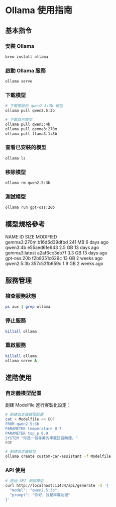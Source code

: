 # Ollama 使用指南

## 基本指令

### 安裝 Ollama
```bash
brew install ollama
```

### 啟動 Ollama 服務
```bash
ollama serve
```

### 下載模型
```bash
# 下載預設的 qwen2.5:3b 模型
ollama pull qwen2.5:3b

# 下載其他模型
ollama pull qwen3:4b
ollama pull gemma3:270m
ollama pull llama3.1:8b
```

### 查看已安裝的模型
```bash
ollama ls
```

### 移除模型
```bash
ollama rm qwen2.5:3b
```

### 測試模型
```bash
ollama run gpt-oss:20b
```

## 模型規格參考

NAME             ID              SIZE      MODIFIED    
gemma3:270m      b16d6d39dfbd    241 MB    6 days ago     
qwen3:4b         e55aed6fe643    2.5 GB    13 days ago    
gemma3:latest    a2af6cc3eb7f    3.3 GB    13 days ago    
gpt-oss:20b      f2b8351c629c    13 GB     2 weeks ago    
qwen2.5:3b       357c53fb659c    1.9 GB    2 weeks ago    

## 服務管理

### 檢查服務狀態
```bash
ps aux | grep ollama
```

### 停止服務
```bash
killall ollama
```

### 重啟服務
```bash
killall ollama
ollama serve &
```

## 進階使用

### 自定義模型配置
創建 Modelfile 進行客製化設定：
```bash
# 創建自定義模型配置
cat > Modelfile << EOF
FROM qwen2.5:3b
PARAMETER temperature 0.7
PARAMETER top_p 0.9
SYSTEM "你是一個專業的車載語音助理。"
EOF

# 創建自定義模型
ollama create custom-car-assistant -f Modelfile
```

### API 使用
```bash
# 透過 API 測試模型
curl http://localhost:11434/api/generate -d '{
  "model": "qwen2.5:3b",
  "prompt": "你好，我是車載助理"
}'
```